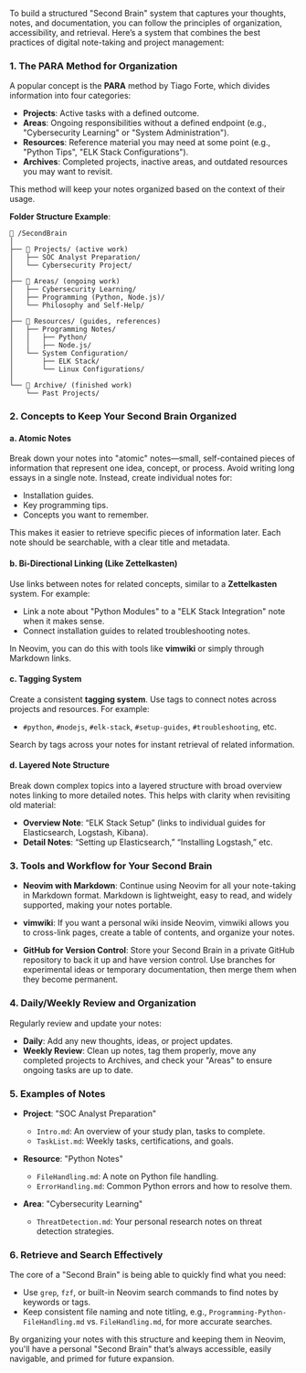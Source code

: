 To build a structured "Second Brain" system that captures your thoughts, notes, and documentation, you can follow the principles of organization, accessibility, and retrieval. Here’s a system that combines the best practices of digital note-taking and project management:

### 1. **The PARA Method for Organization**
A popular concept is the **PARA** method by Tiago Forte, which divides information into four categories:
- **Projects**: Active tasks with a defined outcome.
- **Areas**: Ongoing responsibilities without a defined endpoint (e.g., "Cybersecurity Learning" or "System Administration").
- **Resources**: Reference material you may need at some point (e.g., "Python Tips", "ELK Stack Configurations").
- **Archives**: Completed projects, inactive areas, and outdated resources you may want to revisit.

This method will keep your notes organized based on the context of their usage.

**Folder Structure Example**:
```
📁 /SecondBrain
│
├── 📁 Projects/ (active work)
│   ├── SOC Analyst Preparation/
│   └── Cybersecurity Project/
│
├── 📁 Areas/ (ongoing work)
│   ├── Cybersecurity Learning/
│   ├── Programming (Python, Node.js)/
│   └── Philosophy and Self-Help/
│
├── 📁 Resources/ (guides, references)
│   ├── Programming Notes/
│   │   ├── Python/
│   │   ├── Node.js/
│   └── System Configuration/
│       ├── ELK Stack/
│       └── Linux Configurations/
│
└── 📁 Archive/ (finished work)
    └── Past Projects/
```

### 2. **Concepts to Keep Your Second Brain Organized**

#### **a. Atomic Notes**
Break down your notes into "atomic" notes—small, self-contained pieces of information that represent one idea, concept, or process. Avoid writing long essays in a single note. Instead, create individual notes for:
- Installation guides.
- Key programming tips.
- Concepts you want to remember.

This makes it easier to retrieve specific pieces of information later. Each note should be searchable, with a clear title and metadata.

#### **b. Bi-Directional Linking (Like Zettelkasten)**
Use links between notes for related concepts, similar to a **Zettelkasten** system. For example:
- Link a note about "Python Modules" to a "ELK Stack Integration" note when it makes sense.
- Connect installation guides to related troubleshooting notes.

In Neovim, you can do this with tools like **vimwiki** or simply through Markdown links.

#### **c. Tagging System**
Create a consistent **tagging system**. Use tags to connect notes across projects and resources. For example:
- `#python`, `#nodejs`, `#elk-stack`, `#setup-guides`, `#troubleshooting`, etc.
  
Search by tags across your notes for instant retrieval of related information.

#### **d. Layered Note Structure**
Break down complex topics into a layered structure with broad overview notes linking to more detailed notes. This helps with clarity when revisiting old material:
- **Overview Note**: “ELK Stack Setup” (links to individual guides for Elasticsearch, Logstash, Kibana).
- **Detail Notes**: “Setting up Elasticsearch,” “Installing Logstash,” etc.

### 3. **Tools and Workflow for Your Second Brain**

- **Neovim with Markdown**: Continue using Neovim for all your note-taking in Markdown format. Markdown is lightweight, easy to read, and widely supported, making your notes portable.
  
- **vimwiki**: If you want a personal wiki inside Neovim, vimwiki allows you to cross-link pages, create a table of contents, and organize your notes.

- **GitHub for Version Control**: Store your Second Brain in a private GitHub repository to back it up and have version control. Use branches for experimental ideas or temporary documentation, then merge them when they become permanent.

### 4. **Daily/Weekly Review and Organization**
Regularly review and update your notes:
- **Daily**: Add any new thoughts, ideas, or project updates.
- **Weekly Review**: Clean up notes, tag them properly, move any completed projects to Archives, and check your "Areas" to ensure ongoing tasks are up to date.

### 5. **Examples of Notes**

- **Project**: "SOC Analyst Preparation"
  - `Intro.md`: An overview of your study plan, tasks to complete.
  - `TaskList.md`: Weekly tasks, certifications, and goals.

- **Resource**: "Python Notes"
  - `FileHandling.md`: A note on Python file handling.
  - `ErrorHandling.md`: Common Python errors and how to resolve them.

- **Area**: "Cybersecurity Learning"
  - `ThreatDetection.md`: Your personal research notes on threat detection strategies.

### 6. **Retrieve and Search Effectively**
The core of a "Second Brain" is being able to quickly find what you need:
- Use `grep`, `fzf`, or built-in Neovim search commands to find notes by keywords or tags.
- Keep consistent file naming and note titling, e.g., `Programming-Python-FileHandling.md` vs. `FileHandling.md`, for more accurate searches.

By organizing your notes with this structure and keeping them in Neovim, you'll have a personal "Second Brain" that’s always accessible, easily navigable, and primed for future expansion.
